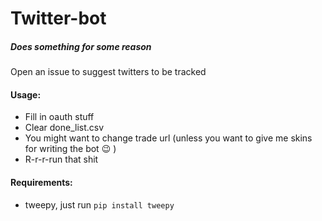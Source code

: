 # Twitter-bot
##### Does something for some reason
Open an issue to suggest twitters to be tracked

#### Usage:
* Fill in oauth stuff
* Clear done_list.csv
* You might want to change trade url (unless you want to give me skins for writing the bot :wink: )
* R-r-r-run that shit

#### Requirements:
* tweepy, just run ```pip install tweepy```
